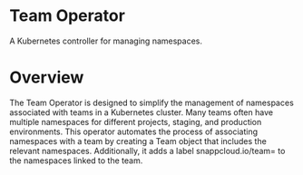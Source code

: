 # Team Operator
A Kubernetes controller for managing namespaces.

# Overview
The Team Operator is designed to simplify the management of namespaces associated with teams in a Kubernetes cluster. Many teams often have multiple namespaces for different projects, staging, and production environments. This operator automates the process of associating namespaces with a team by creating a Team object that includes the relevant namespaces. Additionally, it adds a label snappcloud.io/team=<teamName> to the namespaces linked to the team.
